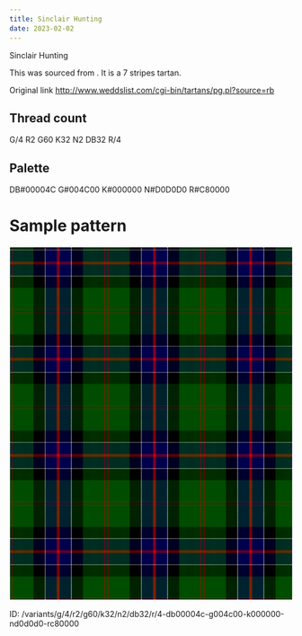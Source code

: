 ```yaml
---
title: Sinclair Hunting
date: 2023-02-02
---
```

Sinclair Hunting

This was sourced from <no value>.  It is a 7 stripes tartan.

Original link http://www.weddslist.com/cgi-bin/tartans/pg.pl?source=rb

## Thread count
G/4 R2 G60 K32 N2 DB32 R/4

## Palette
DB#00004C G#004C00 K#000000 N#D0D0D0 R#C80000

# Sample pattern

![Tartan detail](tartan.png "G/4 R2 G60 K32 N2 DB32 R/4 tartan")

ID: /variants/g/4/r2/g60/k32/n2/db32/r/4-db00004c-g004c00-k000000-nd0d0d0-rc80000